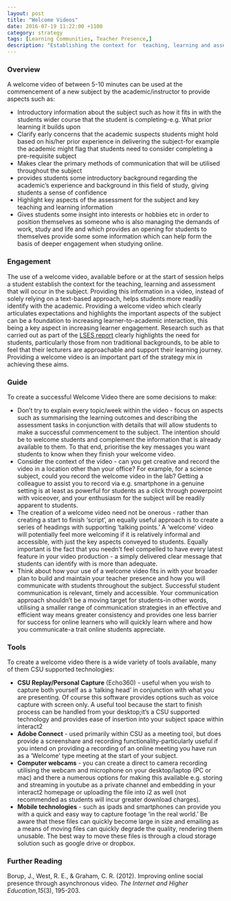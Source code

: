 ```yaml
---
layout: post
title: "Welcome Videos"
date: 2016-07-19 11:22:00 +1100
category: strategy
tags: [Learning Communities, Teacher Presence,] 
description: "Establishing the context for  teaching, learning and assessment in your subject "
---
```


### Overview

A welcome video of between 5-10 minutes can be used at the commencement of a new subject by the academic/instructor to provide aspects such as: 

- Introductory information about the subject such as how it fits in with the students wider course that the student is completing-e.g. What prior learning it builds upon
- Clarify early concerns that the academic suspects students might hold based on his/her prior experience in delivering the subject-for example the academic might flag that students need to consider completing a pre-requisite subject 
- Makes clear the primary methods of communication that will be utilised throughout the subject
- provides students some introductory background regarding the academic’s experience and background in this field of study, giving students a sense of confidence
- Highlight key aspects of the assessment for the subject and key teaching and learning information
- Gives students some insight into interests or hobbies etc in order to position themselves as someone who is also managing the demands of work, study and life and which provides an opening for students to themselves provide some some information which can help form the basis of deeper engagement when studying online.

### Engagement

The use of a welcome video, available before or at the start of session helps a student establish the context for the teaching, learning and assessment that will occur in the subject. Providing this information in a video, instead of solely relying on a text-based approach, helps students more readily identify with the academic. Providing a welcome video which clearly articulates expectations and highlights the important aspects of the subject can be a foundation to increasing learner-to-academic interaction, this being a key aspect in increasing learner engagement. Research such as that carried out as part of the [LSES report](http://www.lowses.edu.au/assets/ALTC%20LSES%20Final%20Report%202012.pdf) clearly highlights the need for students, particularly those from non traditional backgrounds, to be able to feel that their lecturers are approachable and support their learning journey. Providing a welcome video is an important part of the strategy mix in achieving these aims. 

### Guide

To create a successful Welcome Video there are some decisions to make:

- Don’t try to explain every topic/week within the video - focus on aspects such as summarising the learning outcomes and describing the assessment tasks in conjunction with details that will allow students to make a successful commencement to the subject. The intention should be to welcome students and complement the information that is already available to them. To that end, prioritise the key messages you want students to know when they finish your welcome video. 
- Consider the context of the video - can you get creative and record the video in a location other than your office? For example, for a science subject, could you record the welcome video in the lab? Getting a colleague to assist you to record via e.g. smartphone in a genuine setting is at least as powerful for students as a click through powerpoint with voiceover, and your enthusiasm for the subject will be readily apparent to students.
- The creation of a welcome video need not be onerous - rather than creating a start to finish ‘script’, an equally useful approach is to create a series of headings with supporting ‘talking points.’ A ‘welcome’ video will potentially feel more welcoming if it is relatively informal and accessible, with just the key aspects conveyed to students. Equally important is the fact that you needn’t feel compelled to have every latest feature in your video production - a simply delivered clear message that students can identify with is more than adequate. 
- Think about how your use of a welcome video fits in with your broader plan to build and maintain your teacher presence and how you will communicate with students throughout the subject. Successful student communication is relevant, timely and accessible. Your communication approach shouldn’t be a moving target for students-in other words, utilising a smaller range of communication strategies in an effective and efficient way means greater consistency and provides one less barrier for success for online learners who will quickly learn where and how you communicate-a trait online students appreciate. 

### Tools

To create a welcome video there is a wide variety of tools available, many of them CSU supported technologies:

- **CSU Replay/Personal Capture** (Echo360) - useful when you wish to capture both yourself as a ‘talking head’ in conjunction with what you are presenting. Of course this software provides options such as voice capture with screen only. A useful tool because the start to finish process can be handled from your desktop;it’s a CSU supported technology and provides ease of insertion into your subject space within interact2
- **Adobe Connect** - used primarily within CSU as a meeting tool, but does provide a screenshare and recording functionality-particularly useful if you intend on providing a recording of an online meeting you have run as a ‘Welcome’ type meeting at the start of your subject. 
- **Computer webcams** - you can create a direct to camera recording utilising the webcam and microphone on your desktop/laptop (PC or mac) and there a numerous options for making this available e.g. storing and streaming in youtube as a private channel and embedding in your interact2 homepage or uploading the file into i2 as well (not recommended as students will incur greater download charges). 
- **Mobile technologies** - such as ipads and smartphones can provide you with a quick and easy way to capture footage ‘in the real world.’ Be aware that these files can quickly become large in size and emailing as a means of moving files can quickly degrade the quality, rendering them unusable. The best way to move these files is through a cloud storage solution such as google drive or dropbox. 

### Further Reading

<div class="apa-ref" markdown="1">

Borup, J., West, R. E., & Graham, C. R. (2012). Improving online social presence through asynchronous video. *The Internet and Higher Education*,*15*(3), 195-203.

</div>